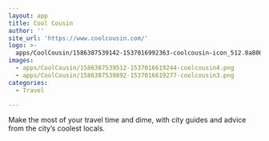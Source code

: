 ```yaml
---
layout: app
title: Cool Cousin
author: ''
site_url: 'https://www.coolcousin.com/'
logo: >-
  apps/CoolCousin/1586387539142-1537016992363-coolcousin-icon_512.8a8000E8EG8.png
images:
  - apps/CoolCousin/1586387539512-1537016619244-coolcousin4.png
  - apps/CoolCousin/1586387539892-1537016619277-coolcousin3.png
categories:
  - Travel

---
```

Make the most of your travel time and dime, with city guides and advice from the city’s coolest locals.
